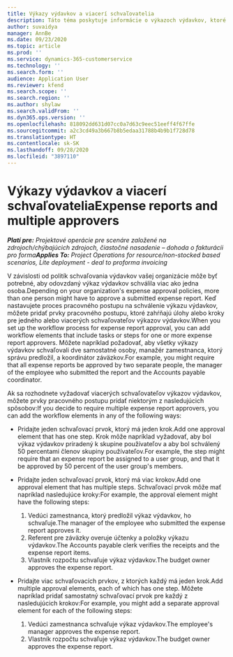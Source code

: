 ```yaml
---
title: Výkazy výdavkov a viacerí schvaľovatelia
description: Táto téma poskytuje informácie o výkazoch výdavkov, ktoré si vyžadujú schválenie viac ako jednou osobou.
author: suvaidya
manager: AnnBe
ms.date: 09/23/2020
ms.topic: article
ms.prod: ''
ms.service: dynamics-365-customerservice
ms.technology: ''
ms.search.form: ''
audience: Application User
ms.reviewer: kfend
ms.search.scope: ''
ms.search.region: ''
ms.author: shylaw
ms.search.validFrom: ''
ms.dyn365.ops.version: ''
ms.openlocfilehash: 818092dd631d07cc0a7d63c9eec51eeff4f67ffe
ms.sourcegitcommit: a2c3cd49a3b667b8b5edaa31788b4b9b1f728d78
ms.translationtype: HT
ms.contentlocale: sk-SK
ms.lasthandoff: 09/28/2020
ms.locfileid: "3897110"
---
```

# <a name="expense-reports-and-multiple-approvers"></a><span data-ttu-id="ec3f5-103">Výkazy výdavkov a viacerí schvaľovatelia</span><span class="sxs-lookup"><span data-stu-id="ec3f5-103">Expense reports and multiple approvers</span></span>

<span data-ttu-id="ec3f5-104">_**Platí pre:** Projektové operácie pre scenáre založené na zdrojoch/chýbajúcich zdrojoch, čiastočné nasadenie – dohoda o fakturácii pro forma_</span><span class="sxs-lookup"><span data-stu-id="ec3f5-104">_**Applies To:** Project Operations for resource/non-stocked based scenarios, Lite deployment - deal to proforma invoicing_</span></span>

<span data-ttu-id="ec3f5-105">V závislosti od politík schvaľovania výdavkov vašej organizácie môže byť potrebné, aby odovzdaný výkaz výdavkov schválila viac ako jedna osoba.</span><span class="sxs-lookup"><span data-stu-id="ec3f5-105">Depending on your organization's expense approval policies, more than one person might have to approve a submitted expense report.</span></span> <span data-ttu-id="ec3f5-106">Keď nastavujete proces pracovného postupu na schválenie výkazu výdavkov, môžete pridať prvky pracovného postupu, ktoré zahŕňajú úlohy alebo kroky pre jedného alebo viacerých schvaľovateľov výkazov výdavkov.</span><span class="sxs-lookup"><span data-stu-id="ec3f5-106">When you set up the workflow process for expense report approval, you can add workflow elements that include tasks or steps for one or more expense report approvers.</span></span> <span data-ttu-id="ec3f5-107">Môžete napríklad požadovať, aby všetky výkazy výdavkov schvaľovali dve samostatné osoby, manažér zamestnanca, ktorý správu predložil, a koordinátor záväzkov.</span><span class="sxs-lookup"><span data-stu-id="ec3f5-107">For example, you might require that all expense reports be approved by two separate people, the manager of the employee who submitted the report and the Accounts payable coordinator.</span></span>

<span data-ttu-id="ec3f5-108">Ak sa rozhodnete vyžadovať viacerých schvaľovateľov výkazov výdavkov, môžete prvky pracovného postupu pridať niektorým z nasledujúcich spôsobov:</span><span class="sxs-lookup"><span data-stu-id="ec3f5-108">If you decide to require multiple expense report approvers, you can add the workflow elements in any of the following ways:</span></span>

- <span data-ttu-id="ec3f5-109">Pridajte jeden schvaľovací prvok, ktorý má jeden krok.</span><span class="sxs-lookup"><span data-stu-id="ec3f5-109">Add one approval element that has one step.</span></span> <span data-ttu-id="ec3f5-110">Krok môže napríklad vyžadovať, aby bol výkaz výdavkov priradený k skupine používateľov a aby bol schválený 50 percentami členov skupiny používateľov.</span><span class="sxs-lookup"><span data-stu-id="ec3f5-110">For example, the step might require that an expense report be assigned to a user group, and that it be approved by 50 percent of the user group's members.</span></span>
- <span data-ttu-id="ec3f5-111">Pridajte jeden schvaľovací prvok, ktorý má viac krokov.</span><span class="sxs-lookup"><span data-stu-id="ec3f5-111">Add one approval element that has multiple steps.</span></span> <span data-ttu-id="ec3f5-112">Schvaľovací prvok môže mať napríklad nasledujúce kroky:</span><span class="sxs-lookup"><span data-stu-id="ec3f5-112">For example, the approval element might have the following steps:</span></span>

    1. <span data-ttu-id="ec3f5-113">Vedúci zamestnanca, ktorý predložil výkaz výdavkov, ho schvaľuje.</span><span class="sxs-lookup"><span data-stu-id="ec3f5-113">The manager of the employee who submitted the expense report approves it.</span></span>
    2. <span data-ttu-id="ec3f5-114">Referent pre záväzky overuje účtenky a položky výkazu výdavkov.</span><span class="sxs-lookup"><span data-stu-id="ec3f5-114">The Accounts payable clerk verifies the receipts and the expense report items.</span></span>
    3. <span data-ttu-id="ec3f5-115">Vlastník rozpočtu schvaľuje výkaz výdavkov.</span><span class="sxs-lookup"><span data-stu-id="ec3f5-115">The budget owner approves the expense report.</span></span>

- <span data-ttu-id="ec3f5-116">Pridajte viac schvaľovacích prvkov, z ktorých každý má jeden krok.</span><span class="sxs-lookup"><span data-stu-id="ec3f5-116">Add multiple approval elements, each of which has one step.</span></span> <span data-ttu-id="ec3f5-117">Môžete napríklad pridať samostatný schvaľovací prvok pre každý z nasledujúcich krokov:</span><span class="sxs-lookup"><span data-stu-id="ec3f5-117">For example, you might add a separate approval element for each of the following steps:</span></span>

    1. <span data-ttu-id="ec3f5-118">Vedúci zamestnanca schvaľuje výkaz výdavkov.</span><span class="sxs-lookup"><span data-stu-id="ec3f5-118">The employee's manager approves the expense report.</span></span>
    2. <span data-ttu-id="ec3f5-119">Vlastník rozpočtu schvaľuje výkaz výdavkov.</span><span class="sxs-lookup"><span data-stu-id="ec3f5-119">The budget owner approves the expense report.</span></span>
